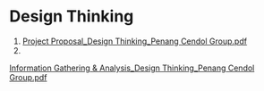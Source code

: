 # Design Thinking

1. [Project Proposal_Design Thinking_Penang Cendol Group.pdf](https://github.com/miqbaltariq/SECP1513/files/14151517/Project.Proposal_Design.Thinking_Penang.Cendol.Group.pdf)
2. 
[Information Gathering & Analysis_Design Thinking_Penang Cendol Group.pdf](https://github.com/miqbaltariq/SECP1513/files/14151518/Information.Gathering.Analysis_Design.Thinking_Penang.Cendol.Group.pdf)

